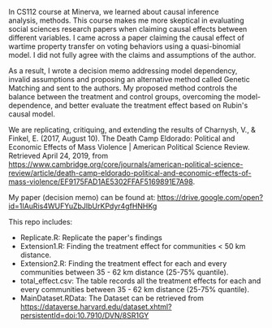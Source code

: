 In CS112 course at Minerva, we learned about causal inference analysis, methods. This course makes me more skeptical in evaluating social sciences research papers when claiming causal effects between different variables. I came across a paper claiming the causal effect of wartime property transfer on voting behaviors using a quasi-binomial model. I did not fully agree with the claims and assumptions of the author. 

As a result, I wrote a decision memo addressing model dependency, invalid assumptions and proposing an alternative method called Genetic Matching and sent to the authors. My proposed method controls the balance between the treatment and control groups, overcoming the model-dependence, and better evaluate the treatment effect based on Rubin's causal model.

We are replicating, critiquing, and extending the results of Charnysh, V., & Finkel, E. (2017, August 10). The Death Camp Eldorado: Political and Economic Effects of Mass Violence | American Political Science Review. Retrieved April 24, 2019, from https://www.cambridge.org/core/journals/american-political-science-review/article/death-camp-eldorado-political-and-economic-effects-of-mass-violence/EF9175FAD1AE5302FFAF5169891E7A98. 

My paper (decision memo) can be found at: https://drive.google.com/open?id=1IAuRis4WUFYuZbJIbUrKPdyr4gfHNHKg

This repo includes: 
- Replicate.R: Replicate the paper's findings 
- Extension1.R: Finding the treatment effect for communities < 50 km distance.
- Extension2.R: Finding the treatment effect for each and every communities between 35 - 62 km distance (25-75% quantile).
- total_effect.csv: The table records all the treatment effects for each and every communities between 35 - 62 km distance (25-75% quantile).
- MainDataset.RData: The Dataset can be retrieved from https://dataverse.harvard.edu/dataset.xhtml?persistentId=doi:10.7910/DVN/8SR1GY
